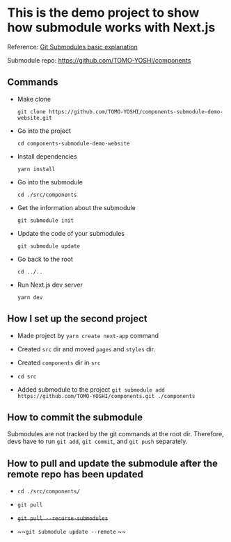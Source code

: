 # This is the demo project to show how submodule works with Next.js

Reference: [Git Submodules basic explanation](https://gist.github.com/gitaarik/8735255)

Submodule repo: https://github.com/TOMO-YOSHI/components

## Commands
- Make clone

  `git clone https://github.com/TOMO-YOSHI/components-submodule-demo-website.git`

- Go into the project

  `cd components-submodule-demo-website`

- Install dependencies

  `yarn install`

- Go into the submodule

  `cd ./src/components`

- Get the information about the submodule

  `git submodule init`

- Update the code of your submodules

  `git submodule update`

- Go back to the root

  `cd ../..`

- Run Next.js dev server

  `yarn dev`

## How I set up the second project

- Made project by `yarn create next-app` command

- Created `src` dir and moved `pages` and `styles` dir.

- Created `components` dir in `src`

- `cd src`

- Added submodule to the project `git submodule add https://github.com/TOMO-YOSHI/components.git ./components`

## How to commit the submodule
Submodules are not tracked by the git commands at the root dir. Therefore, devs have to run `git add`, `git commit`, and `git push` separately.

## How to pull and update the submodule after the remote repo has been updated

- `cd ./src/components/`

- `git pull`

- ~~`git pull --recurse-submodules`~~

- ~~`git submodule update --remote` ~~